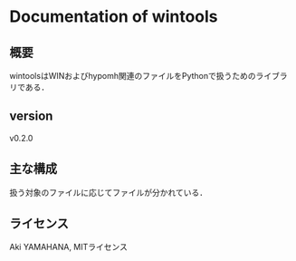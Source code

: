 # Documentation of wintools
## 概要
wintoolsはWINおよびhypomh関連のファイルをPythonで扱うためのライブラリである．

## version
v0.2.0

## 主な構成
扱う対象のファイルに応じてファイルが分かれている．

## ライセンス
Aki YAMAHANA, MITライセンス